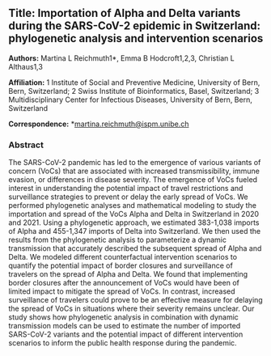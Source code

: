 ## Title: Importation of Alpha and Delta variants during the SARS-CoV-2 epidemic in Switzerland: phylogenetic analysis and intervention scenarios


**Authors:** Martina L Reichmuth1*, Emma B Hodcroft1,2,3, Christian L Althaus1,3

**Affiliation:** 1 Institute of Social and Preventive Medicine, University of Bern, Bern, Switzerland; 2 Swiss Institute of Bioinformatics, Basel, Switzerland; 3 Multidisciplinary Center for Infectious Diseases, University of Bern, Bern, Switzerland 

**Correspondence:** *martina.reichmuth@ispm.unibe.ch


### Abstract
The SARS-CoV-2 pandemic has led to the emergence of various variants of concern (VoCs) that are associated with increased transmissibility, immune evasion, or differences in disease severity. The emergence of VoCs fueled interest in understanding the potential impact of travel restrictions and surveillance strategies to prevent or delay the early spread of VoCs. We performed phylogenetic analyses and mathematical modeling to study the importation and spread of the VoCs Alpha and Delta in Switzerland in 2020 and 2021. Using a phylogenetic approach, we estimated 383-1,038 imports of Alpha and 455-1,347 imports of Delta into Switzerland. We then used the results from the phylogenetic analysis to parameterize a dynamic transmission that accurately described the subsequent spread of Alpha and Delta. We modeled different counterfactual intervention scenarios to quantify the potential impact of border closures and surveillance of travelers on the spread of Alpha and Delta. We found that implementing border closures after the announcement of VoCs would have been of limited impact to mitigate the spread of VoCs. In contrast, increased surveillance of travelers could prove to be an effective measure for delaying the spread of VoCs in situations where their severity remains unclear. Our study shows how phylogenetic analysis in combination with dynamic transmission models can be used to estimate the number of imported SARS-CoV-2 variants and the potential impact of different intervention scenarios to inform the public health response during the pandemic.

